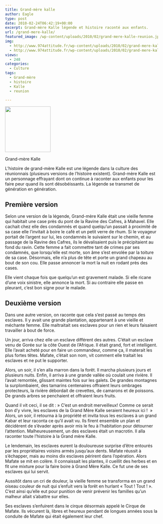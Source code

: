 ```yaml
---
title: Grand-mère kalle
author: Eagle
type: post
date: 2010-02-24T06:42:19+00:00
excerpt: Grand-mère Kalle légende et histoire raconté aux enfants.
url: /grand-mere-kalle/
featured_image: /wp-content/uploads/2010/02/grand-mere-kalle-reunion.jpg
img:
  - http://www.974attitude.fr/wp-content/uploads/2010/02/grand-mere-kal-150x150.jpg
  - http://www.974attitude.fr/wp-content/uploads/2010/02/grand-mere-kal-150x150.jpg
views:
  - 248
categories:
  - Culture
tags:
  - Grand-mère
  - histoire
  - Kalle
  - reunion

---
```

<div id="attachment_551" style="width: 160px" class="wp-caption alignright">
  <a href="http://974attitude.fr/grand-mere-kalle/grand-mere-kal/" rel="attachment wp-att-551"><img aria-describedby="caption-attachment-551" src="https://i0.wp.com/974attitude.fr/wp-content/uploads/2010/02/grand-mere-kal-150x150.jpg?resize=150%2C150" alt="" title="grand-mere-kal" width="150" height="150" class="size-thumbnail wp-image-551" data-recalc-dims="1" /></a>
  
  <p id="caption-attachment-551" class="wp-caption-text">
    Grand-mère Kalle
  </p>
</div>


  
L’histoire de grand-mère Kalle est une légende dans la culture des réunionnais (plusieurs versions de l’histoire existent). Grand-mère Kalle est un personnage effrayant dont on continue à raconter aux enfants pour les faire peur quand ils sont désobéissants. La légende se transmet de génération en génération. 

## Première version

Selon une version de la légende, Grand-mère Kalle était une vieille femme qui habitait une case près du pont de la Ravine des Cafres, à Mahavel. Elle cachait chez elle des condamnés et quand quelqu’un passait à proximité de sa case elle l’invitait à boire le café et un petit verre de rhum. Si le voyageur portait de l’argent sur lui, les condamnés le suivaient sur le chemin, et au passage de la Ravine des Cafres, ils le dévalisaient puis le précipitaient au fond du ravin. Cette femme a fait commettre tant de crimes par ses condamnés, que lorsqu’elle est morte, son âme s’est envolée par la toiture de sa case. Désormais, elle n’a plus de tête et porte un grand chapeau au bout de son cou. Elle passe annoncer la mort la nuit en rodant près des cases. 

Elle vient chaque fois que quelqu’un est gravement malade. Si elle ricane d’une voix sinistre, elle annonce la mort. Si au contraire elle passe en pleurant, c’est bon signe pour le malade. 

## Deuxième version

Dans une autre version, on raconte que cela s&rsquo;est passé au temps des esclaves. Il y avait une grande plantation, appartenant à une vieille et méchante femme. Elle maltraitait ses esclaves pour un rien et leurs faisaient travailler à bout de force. 

Un jour, arriva chez elle un esclave différent des autres. C&rsquo;était un esclave venu de Gorée sur la côte Ouest de l&rsquo;Afrique. Il était grand, fort et intelligent. Elle l&rsquo;avait acheté pour en faire un commandeur, comme ça, il materait les plus fortes têtes. Mafate, c&rsquo;était son nom, vit comment elle traitait les esclaves et ne put le supporter. 

Alors, un soir, il s&rsquo;en alla marron dans la forêt. Il marcha plusieurs jours et plusieurs nuits. Enfin, il arriva à une grande vallée où coulait une rivière. Il l&rsquo;avait remontée, glissant maintes fois sur les galets. De grandes montagnes la surplombaient, des tamarins centenaires offraient leurs ombrages protecteurs, la rivière débordait de crevettes, de camarons et de poissons. De grands arbres se penchaient et offraient leurs fruits. 

Quand il vit ceci, il se dit : » C&rsquo;est un endroit merveilleux! Comme ce serait bon d&rsquo;y vivre, les esclaves de la Grand Mère Kalle seraient heureux ici !  » Alors, un soir, il retourna à la propriété et invita tous les esclaves à un grand Kabar et leur raconta ce qu&rsquo;il avait vu. Ils firent ensemble un plan et décidèrent de s&rsquo;évader après avoir mis le feu à l&rsquo;habitation pour détourner l&rsquo;attention. Malheureusement, un des esclaves était un macrotin. Il alla raconter toute l&rsquo;histoire à la Grand mère Kalle. 

Le lendemain, les esclaves eurent la douloureuse surprise d&rsquo;être entourés par les propriétaires voisins armés jusqu&rsquo;aux dents. Mafate réussit à s&rsquo;échapper, mais au moins dix esclaves périrent dans l&rsquo;opération. Alors Mafate se mit en colère. Il connaissait les plantes, il cueillit des herbes et en fit une mixture pour la faire boire à Grand Mère Kalle. Ce fut une de ses esclaves qui lui servit. 

Aussitôt dans un cri de douleur, la vieille femme se transforma en un grand oiseau couleur de nuit qui s&rsquo;enfuit vers la forêt en hurlant « Tout ! Tout ! ». C&rsquo;est ainsi qu&rsquo;elle eut pour punition de venir prévenir les familles qu&rsquo;un malheur allait s&rsquo;abattre sur elles. 

Ses esclaves s&rsquo;enfuirent dans le cirque désormais appelé le Cirque de Mafate. Ils vécurent là, libres et heureux pendant de longues années sous la conduite de Mafate qui était également leur chef.